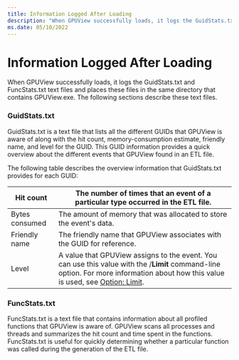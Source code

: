 ```yaml
---
title: Information Logged After Loading
description: "When GPUView successfully loads, it logs the GuidStats.txt and FuncStats.txt text files and places these files in the same directory that contains GPUView.exe."
ms.date: 05/10/2022
---
```


# Information Logged After Loading  

When GPUView successfully loads, it logs the GuidStats.txt and FuncStats.txt text files and places these files in the same directory that contains GPUView.exe. The following sections describe these text files.  

### GuidStats.txt  
GuidStats.txt is a text file that lists all the different GUIDs that GPUView is aware of along with the hit count, memory-consumption estimate, friendly name, and level for the GUID. This GUID information provides a quick overview about the different events that GPUView found in an ETL file.   

The following table describes the overview information that GuidStats.txt provides for each GUID:  


| Hit count      | The number of times that an event of a particular type occurred in the ETL file.                                                                                                                    |
|----------------|-----------------------------------------------------------------------------------------------------------------------------------------------------------------------------------------------------|
| Bytes consumed | The amount of memory that was allocated to store the event's data.                                                                                                                                  |
| Friendly name  | The friendly name that GPUView associates with the GUID for reference.                                                                                                                              |
| Level          | A value that GPUView assigns to the event. You can use this value with the /**Limit** command-line option. For more information about how this value is used, see [Option: Limit](option-limit.md). |


### FuncStats.txt  
FuncStats.txt is a text file that contains information about all profiled functions that GPUView is aware of. GPUView scans all processes and threads and summarizes the hit count and time spent in the functions. FuncStats.txt is useful for quickly determining whether a particular function was called during the generation of the ETL file.

